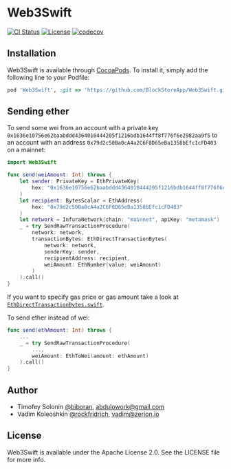 # Web3Swift

[![CI Status](http://img.shields.io/travis/BlockStoreApp/Web3Swift.svg?style=flat)](https://travis-ci.org/BlockStoreApp/Web3Swift)
[![License](https://img.shields.io/badge/License-Apache%202.0-blue.svg)](https://opensource.org/licenses/Apache-2.0)
[![codecov](https://codecov.io/gh/BlockStoreApp/Web3Swift/branch/develop/graph/badge.svg?token=SY7mpMQbGs)](https://codecov.io/gh/BlockStoreApp/Web3Swift)

## Installation

Web3Swift is available through [CocoaPods](http://cocoapods.org).
To install it, simply add the following line to your Podfile:

```ruby
pod 'Web3Swift', :git => 'https://github.com/BlockStoreApp/Web3Swift.git'
```

## Sending ether

To send some wei from an account with a private key `0x1636e10756e62baabddd4364010444205f1216bdb1644ff8f776f6e2982aa9f5` to an account with an address `0x79d2c50Ba0cA4a2C6F8D65eBa1358bEfc1cFD403` on a mainnet:

```swift
import Web3Swift

func send(weiAmount: Int) throws {
    let sender: PrivateKey = EthPrivateKey(
        hex: "0x1636e10756e62baabddd4364010444205f1216bdb1644ff8f776f6e2982aa9f5"
    )
    let recipient: BytesScalar = EthAddress(
        hex: "0x79d2c50Ba0cA4a2C6F8D65eBa1358bEfc1cFD403"
    )
    let network = InfuraNetwork(chain: "mainnet", apiKey: "metamask")
    _ = try SendRawTransactionProcedure(
        network: network,
        transactionBytes: EthDirectTransactionBytes(
            network: network,
            senderKey: sender,
            recipientAddress: recipient,
            weiAmount: EthNumber(value: weiAmount) 
        )
    ).call()
}
```

If you want to specify gas price or gas amount take a look at [`EthDirectTransactionBytes.swift`](https://github.com/BlockStoreApp/Web3Swift/blob/develop/Web3Swift/TransactionBytes/EthDirectTransactionBytes.swift).

To send ether instead of wei:

```swift
func send(ethAmount: Int) throws {
	...
	_ = try SendRawTransactionProcedure(
		..., 
		weiAmount: EthToWei(amount: ethAmount)
	).call()
}
```

## Author

- Timofey Solonin [@biboran](https://github.com/biboran), abdulowork@gmail.com
- Vadim Koleoshkin [@rockfridrich](https://github.com/rockfridrich), vadim@zerion.io

## License

Web3Swift is available under the Apache License 2.0. See the LICENSE file for more info.
